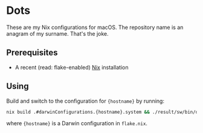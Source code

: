 <!-- markdownlint-disable MD013 -->
# Dots

These are my Nix configurations for macOS. The repository name is an anagram of my surname. That's the joke.

## Prerequisites

- A recent (read: flake-enabled) [Nix](https://nixos.org/download.html) installation

## Using

Build and switch to the configuration for `{hostname}` by running:

```sh
nix build .#darwinConfigurations.{hostname}.system && ./result/sw/bin/darwin-rebuild switch --flake .
```

where `{hostname}` is a Darwin configuration in `flake.nix`.
